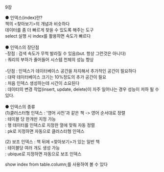 9장

● 인덱스(index)란?<br>
책의 <찾아보기>의 개념과 비슷하다 <br>
데이터를 좀 더 빠르게 찾을 수 있도록 해주는 도구 <br>
select 실행 시 index를 활용하면 속도가 빠르다<br>
<br>
● 인덱스의 장단점<br>
-장점 : 검색 속도가 무척 발라질 수 있음(but. 항상 그런것은 아니다)<br>
      : 쿼리의 부하가 줄어들어 시스템 천체의 성능 향상<br>
<br>
-단점 : 인덱스가 데이터베이스 공간을 차지해서 추가적인 공간이 필요하다<br>
      : 대략 데이터베이스 크기는 10%정도의 추가 공간이 필요<br>
      : 처음 인덱스 생성하는데 시간이 소요된다<br>
      : 데이터의 변경 작업(insert, update, delete)이 자주 일어나는 경우 성능이 저하 될 수 있다.<br>
<br>
● 인덱스의 종류<br>
(1)클러스터형 인덱스 : '영어 사전'과 같은 책 -> 영어 순서대로 정렬 <br>
                     : 테이블 당 한개만 지정 가능<br>
                     : 행 데이터를 인덱스로 지정한 열에 맞춰 자동 정렬<br>
                     : pk로 지정하면 자동으로 클러스터형 인덱스<br>

(2) 보조 인덱스 : 책 뒤에 <찾아보기>가 있는 일반 책<br>
                : 테이블당 여러 개도 생성 가능<br>
                : ubique로 지정하면 자동으로 보조 인덱스<br>

show index from table.column;를 사용하여 볼 수 있다<br>
